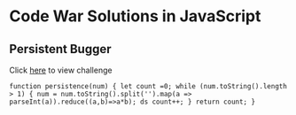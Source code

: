 # Code War Solutions in JavaScript



## Persistent Bugger
Click [here](https://www.codewars.com/kata/persistent-bugger/train/haskell) to view challenge 

`function persistence(num) {
    let count =0;
    while (num.toString().length > 1) {
        num = num.toString().split('').map(a => parseInt(a)).reduce((a,b)=>a*b); ds
        count++;
    }
    return count;
}`
